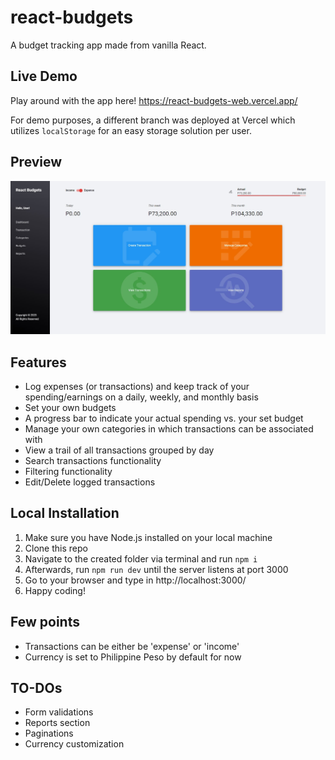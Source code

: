 # react-budgets
A budget tracking app made from vanilla React. 

## Live Demo

Play around with the app here! https://react-budgets-web.vercel.app/

For demo purposes, a different branch was deployed at Vercel which utilizes `localStorage` for an easy storage solution per user.

## Preview

![sss](preview.JPG)


## Features

* Log expenses (or transactions) and keep track of your spending/earnings on a daily, weekly, and monthly basis
* Set your own budgets
* A progress bar to indicate your actual spending vs. your set budget
* Manage your own categories in which transactions can be associated with
* View a trail of all transactions grouped by day
* Search transactions functionality
* Filtering functionality
* Edit/Delete logged transactions


## Local Installation

1. Make sure you have Node.js installed on your local machine
2. Clone this repo 
3. Navigate to the created folder via terminal and run `npm i`
6. Afterwards, run `npm run dev` until the server listens at port 3000
7. Go to your browser and type in http://localhost:3000/
8. Happy coding!


## Few points

* Transactions can be either be 'expense' or 'income'
* Currency is set to Philippine Peso by default for now


## TO-DOs

* Form validations
* Reports section
* Paginations
* Currency customization
